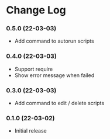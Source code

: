 # Change Log

### 0.5.0 (22-03-03)
- Add command to autorun scripts

### 0.4.0 (22-03-03)
- Support require
- Show error message when failed

### 0.3.0 (22-03-03)
- Add command to edit / delete scripts

### 0.1.0 (22-03-02)
- Initial release
